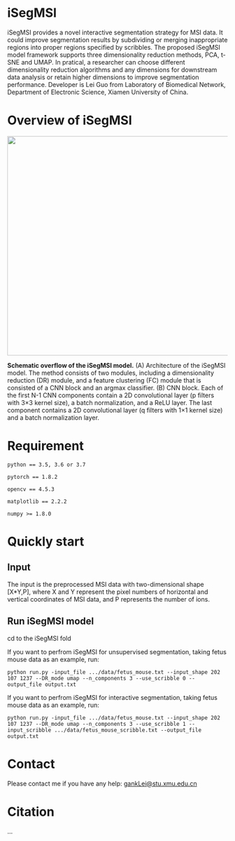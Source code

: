 # iSegMSI

iSegMSI provides a novel interactive segmentation strategy for MSI data. It could improve segmentation results by subdividing or merging inappropriate regions into proper regions specified by scribbles. The proposed iSegMSI model framework supports three dimensionality reduction methods, PCA, t-SNE and UMAP. In pratical, a researcher can choose different dimensionality reduction algorithms and any dimensions for downstream data analysis or retain higher dimensions to improve segmentation performance. Developer is Lei Guo from Laboratory of Biomedical Network, Department of Electronic Science, Xiamen University of China.

# Overview of iSegMSI

<div align=center>
<img src="https://user-images.githubusercontent.com/70273368/177689877-63bb8e22-c72c-4f0c-ae44-8c413343292d.png" width="600" height="500" /><br/>
</div>

__Schematic overflow of the iSegMSI model.__ (A) Architecture of the iSegMSI model. The method consists of two modules, including a dimensionality reduction (DR) module, and a feature clustering (FC) module that is consisted of a CNN block and an argmax classifier. (B) CNN block. Each of the first N-1 CNN components contain a 2D convolutional layer (p filters with 3×3 kernel size), a batch normalization, and a ReLU layer. The last component contains a 2D convolutional layer (q filters with 1×1 kernel size) and a batch normalization layer. 

# Requirement

    python == 3.5, 3.6 or 3.7
    
    pytorch == 1.8.2
    
    opencv == 4.5.3
    
    matplotlib == 2.2.2

    numpy >= 1.8.0
    
# Quickly start

## Input

The input is the preprocessed MSI data with two-dimensional shape [X*Y,P], where X and Y represent the pixel numbers of horizontal and vertical coordinates of MSI data, and P represents the number of ions.

## Run iSegMSI model

cd to the iSegMSI fold

If you want to perfrom iSegMSI for unsupervised segmentation, taking fetus mouse data as an example, run:

    python run.py -input_file .../data/fetus_mouse.txt --input_shape 202 107 1237 --DR_mode umap --n_components 3 --use_scribble 0 --output_file output.txt


If you want to perfrom iSegMSI for interactive segmentation, taking fetus mouse data as an example, run:

    python run.py -input_file .../data/fetus_mouse.txt --input_shape 202 107 1237 --DR_mode umap --n_components 3 --use_scribble 1 -- input_scribble .../data/fetus_mouse_scribble.txt --output_file output.txt

# Contact

Please contact me if you have any help: gankLei@stu.xmu.edu.cn

# Citation
...
